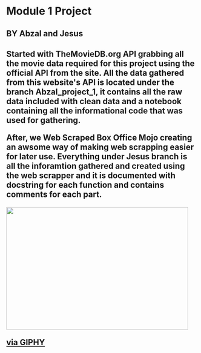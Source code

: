 <h1>Module 1 Project</h1>

<h2>BY Abzal and Jesus<h2>

<p>Started with TheMovieDB.org API grabbing all the movie data required for this project using the official API from the site. All the data gathered from this website's API is located under the branch Abzal_project_1, it contains all the raw data included with clean data and a notebook containing all the informational code that was used for gathering.<p>

<p>After, we Web Scraped Box Office Mojo creating an awsome way of making web scrapping easier for later use.
Everything under Jesus branch is all the inforamtion gathered and created using the web scrapper and it is documented with docstring for each function and contains comments for each part.<p>

<img src="https://giphy.com/gifs/lq3Vst19s5N8rptLQI/html5" width="480" height="324" frameBorder="0"><p><a href="https://giphy.com/stickers/harrypotter-lq3Vst19s5N8rptLQI">via GIPHY</a></p>

